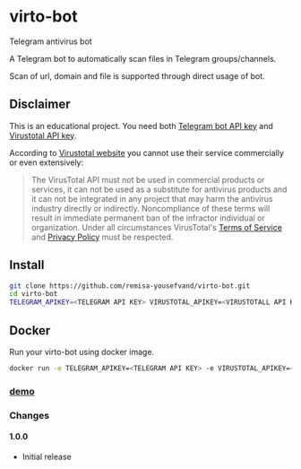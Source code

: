 # virto-bot

Telegram antivirus bot

A Telegram bot to automatically scan files in Telegram groups/channels.

Scan of url, domain and file is supported through direct usage of bot.

## Disclaimer

This is an educational project. You need both [Telegram bot API key](https://t.me/botfather) and [Virustotal API key](https://virustotal.com/).

According to [Virustotal website](https://developers.virustotal.com/v2.0/reference) you cannot use their service commercially or even extensively:

>The VirusTotal API must not be used in commercial products or services, it can not be used as a substitute for antivirus products and it can not be integrated in any project that may harm the antivirus industry directly or indirectly. Noncompliance of these terms will result in immediate permanent ban of the infractor individual or organization. Under all circumstances VirusTotal's [Terms of Service](https://support.virustotal.com/hc/en-us/articles/115002145529-Terms-of-Service) and [Privacy Policy](https://support.virustotal.com/hc/en-us/articles/115002168385-Privacy-Policy) must be respected.

## Install

```bash
git clone https://github.com/remisa-yousefvand/virto-bot.git
cd virto-bot
TELEGRAM_APIKEY=<TELEGRAM API KEY> VIRUSTOTAL_APIKEY=<VIRUSTOTALL API KEY> node index.js
```

## Docker

Run your virto-bot using docker image.

```bash
docker run -e TELEGRAM_APIKEY=<TELEGRAM API KEY> -e VIRUSTOTAL_APIKEY=<VIRUSTOTALL API KEY> --restart always remisa/virto-bot
```

### [demo](https://t.me/virtobot)

### Changes

#### **1.0.0**

* Initial release